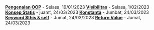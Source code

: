**[Pengenalan OOP](https://medium.com/@fihryalfaqiy/pengenalan-oop-f9937e87ebb1)** - Selasa, 19/01/2023
**[Visibilitas](https://medium.com/@fihryalfaqiy/visibility-object-oriented-programming-5b5ddfccf177)** - Selasa, 1/02/2023
**[Konsep Statis](https://medium.com/@fihryalfaqiy/statis-2728dae4b20f)** - juamt, 24/03/2023
**[Konstanta](https://medium.com/@fihryalfaqiy/konsep-konstanta-eb83798b9b4d)** - Jumbat, 24/03/2023
**[Keyword $this & self](https://medium.com/@fihryalfaqiy/keyword-this-self-eac0ca10d5ef)** - Jumat, 24/03/2023
**[Return Value](https://medium.com/@fihryalfaqiy/return-value-548b936b5b97)** - Jumat, 24/03/2023
